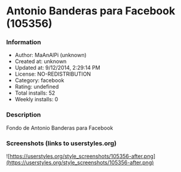 # Antonio Banderas para Facebook (105356)

### Information
- Author: MaAnAlPi (unknown)
- Created at: unknown
- Updated at: 9/12/2014, 2:29:14 PM
- License: NO-REDISTRIBUTION
- Category: facebook
- Rating: undefined
- Total installs: 52
- Weekly installs: 0


### Description
Fondo de Antonio Banderas para Facebook


### Screenshots (links to userstyles.org)
![https://userstyles.org/style_screenshots/105356-after.png](https://userstyles.org/style_screenshots/105356-after.png)


